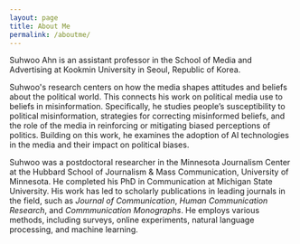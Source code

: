```yaml
---
layout: page
title: About Me
permalink: /aboutme/
---
```


Suhwoo Ahn is an assistant professor in the School of Media and Advertising at Kookmin University in Seoul, Republic of Korea.

Suhwoo's research centers on how the media shapes attitudes and beliefs about the political world. This connects his work on political media use to beliefs in misinformation. Specifically, he studies people’s susceptibility to political misinformation, strategies for correcting misinformed beliefs, and the role of the media in reinforcing or mitigating biased perceptions of politics. Building on this work, he examines the adoption of AI technologies in the media and their impact on political biases.

Suhwoo was a postdoctoral researcher in the Minnesota Journalism Center at the Hubbard School of Journalism & Mass Communication, University of Minnesota. He completed his PhD in Communication at Michigan State University. His work has led to scholarly publications in leading journals in the field, such as *Journal of Communication*, *Human Communication Research*, and *Commmunication Monographs*. He employs various methods, including surveys, online experiments, natural language processing, and machine learning.
